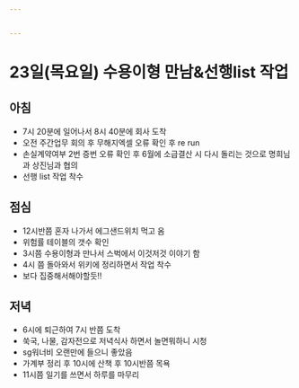 ```yaml
---


---
```


<h1 id="일목요일-수용이형-만남선행list-작업">23일(목요일) 수용이형 만남&amp;선행list 작업</h1>
<h2 id="아침">아침</h2>
<ul>
<li>7시 20분에 일어나서 8시 40분에 회사 도착</li>
<li>오전 주간업무 회의 후 무해지엑셀 오류 확인 후 re run</li>
<li>손실계약여부 2번 증번 오류 확인 후 6월에 소급결산 시 다시 돌리는 것으로 명희님과 상진님과 협의</li>
<li>선행 list 작업 착수</li>
</ul>
<h2 id="점심">점심</h2>
<ul>
<li>12시반쯤 혼자 나가서 에그샌드위치 먹고 옴</li>
<li>위험률 테이블의 갯수 확인</li>
<li>3시쯤 수용이형과 만나서 스벅에서 이것저것 이야기 함</li>
<li>4시 쯤 돌아와서 위키에 정리하면서 작업 착수</li>
<li>보다 집중해서해야할듯!!</li>
</ul>
<h2 id="저녁">저녁</h2>
<ul>
<li>6시에 퇴근하여 7시 반쯤 도착</li>
<li>쑥국, 나물, 감자전으로 저녁식사 하면서 놀면뭐하니 시청</li>
<li>sg워너비 오랜만에 들으니 좋았음</li>
<li>가계부 정리 후 10시에 산책 후 10시반쯤 목욕</li>
<li>11시쯤 일기를 쓰면서 하루를 마무리</li>
</ul>

